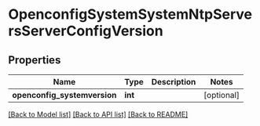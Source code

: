 # OpenconfigSystemSystemNtpServersServerConfigVersion

## Properties
Name | Type | Description | Notes
------------ | ------------- | ------------- | -------------
**openconfig_systemversion** | **int** |  | [optional] 

[[Back to Model list]](../README.md#documentation-for-models) [[Back to API list]](../README.md#documentation-for-api-endpoints) [[Back to README]](../README.md)


